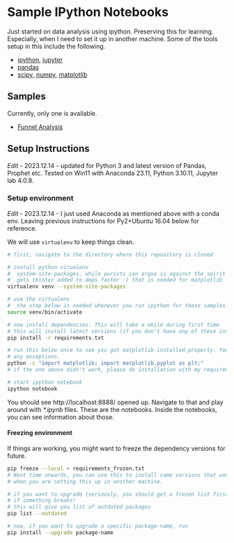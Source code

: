 # Sample IPython Notebooks

Just started on data analysis using ipython. Preserving this for learning. Especially, when I need to set it up in another machine. Some of the tools setup in this include the following.

* [ipython](http://ipython.org/), [jupyter](https://jupyter.org/)
* [pandas](http://pandas.pydata.org/)
* [scipy](https://www.scipy.org/), [numpy](http://www.numpy.org/), [matplotlib](http://matplotlib.org/)

## Samples

Currently, only one is available.

* [Funnel Analysis](https://github.com/vsbabu/ipython-notebooks/tree/master/funnel)

## Setup Instructions 

*Edit* - 2023.12.14 - updated for Python 3 and latest version of Pandas, Prophet etc. Tested on Win11 with Anaconda 23.11, Python 3.10.11, Jupyter lab 4.0.8. 


### Setup environment

*Edit* - 2023.12.14 - I just used Anaconda as mentioned above with a conda env. Leaving previous instructions for Py2+Ubuntu 16.04 below for reference.

We will use `virtualenv` to keep things clean.

```sh
# first, navigate to the directory where this repository is cloned

# install python virualenv
#  system-site-packages, while purists can argue is against the spirit of virtualenv,
#  gets tkinter added to deps faster :) that is needed for matplotlib
virtualenv venv --system-site-packages

# use the virtualenv
#  the step below is needed whenever you run ipython for these samples
source venv/bin/activate

# now install dependencies. This will take a while during first time
# this will install latest versions (if you don't have any of these installed)
pip install -r requirements.txt

# run this below once to see you got matplotlib installed properly. You shouldn't see
# any exceptions.
python -c "import matplotlib; import matplotlib.pyplot as plt;"
# if the one above didn't work, please do installation with my requirements_frozen.txt

# start ipython notebook
ipython notebook

```
You should see http://localhost:8888/ opened up. Navigate to that and play around with _*.ipynb_ files. These are the notebooks. Inside the notebooks, you can see information about those.


#### Freezing environment

If things are working, you might want to freeze the dependency versions for future.

```sh
pip freeze --local > requirements_frozen.txt
# Next time onwards, you can use this to install same versions that worked for you. Especially
# when you are setting this up in another machine.

# if you want to upgrade (seriously, you should get a frozen list first so that you can revert
# if something breaks!
# this will give you list of outdated packages
pip list --outdated

# now, if you want to upgrade a specific package-name, run
pip install --upgrade package-name

```



